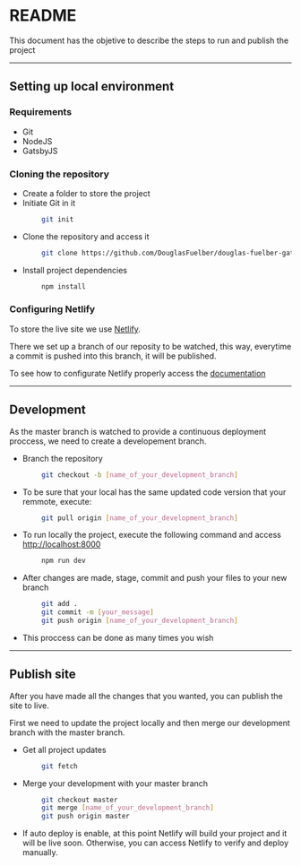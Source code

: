 # README

This document has the objetive to describe the steps to run and publish the project

________________________________________________

## Setting up local environment

### Requirements

- Git
- NodeJS
- GatsbyJS

### Cloning the repository

- Create a folder to store the project
- Initiate Git in it

```sh
        git init
```

- Clone the repository and access it

```sh
        git clone https://github.com/DouglasFuelber/douglas-fuelber-gatsby.git
```

- Install project dependencies

```sh
        npm install
```

### Configuring Netlify

To store the live site we use [Netlify](https://netlify.com).

There we set up a branch of our reposity to be watched, this way, everytime a commit is pushed into this branch, it will be published.

To see how to configurate Netlify properly access the [documentation](https://www.netlify.com/docs/)

____________________________________________________________________________

## Development

As the master branch is watched to provide a continuous deployment proccess, we need to create a developement branch.

- Branch the repository

```sh
        git checkout -b [name_of_your_development_branch]
```

- To be sure that your local has the same updated code version that your remmote, execute:

```sh
        git pull origin [name_of_your_development_branch]
```

- To run locally the project, execute the following command and access [http://localhost:8000](http://localhost:8000)

```sh
        npm run dev
```

- After changes are made, stage, commit and push your files to your new branch

```sh
        git add .
        git commit -m [your_message]
        git push origin [name_of_your_development_branch]
```

- This proccess can be done as many times you wish

____________________________________________________________________________

## Publish site

After you have made all the changes that you wanted, you can publish the site to live.

First we need to update the project locally and then merge our development branch with the master branch.

- Get all project updates

```sh
        git fetch
```

- Merge your development with your master branch

```sh
        git checkout master
        git merge [name_of_your_development_branch]
        git push origin master
```

- If auto deploy is enable, at this point Netlify will build your project and it will be live soon. Otherwise, you can access Netlify to verify and deploy manually.